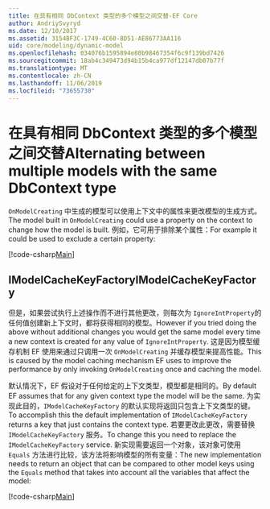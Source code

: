 ```yaml
---
title: 在具有相同 DbContext 类型的多个模型之间交替-EF Core
author: AndriySvyryd
ms.date: 12/10/2017
ms.assetid: 3154BF3C-1749-4C60-8D51-AE86773AA116
uid: core/modeling/dynamic-model
ms.openlocfilehash: 034076b1595894e80b98467354f6c9f139bd7426
ms.sourcegitcommit: 18ab4c349473d94b15b4ca977df12147db07b77f
ms.translationtype: MT
ms.contentlocale: zh-CN
ms.lasthandoff: 11/06/2019
ms.locfileid: "73655730"
---
```

# <a name="alternating-between-multiple-models-with-the-same-dbcontext-type"></a><span data-ttu-id="8da92-102">在具有相同 DbContext 类型的多个模型之间交替</span><span class="sxs-lookup"><span data-stu-id="8da92-102">Alternating between multiple models with the same DbContext type</span></span>

<span data-ttu-id="8da92-103">`OnModelCreating` 中生成的模型可以使用上下文中的属性来更改模型的生成方式。</span><span class="sxs-lookup"><span data-stu-id="8da92-103">The model built in `OnModelCreating` could use a property on the context to change how the model is built.</span></span> <span data-ttu-id="8da92-104">例如，它可用于排除某个属性：</span><span class="sxs-lookup"><span data-stu-id="8da92-104">For example it could be used to exclude a certain property:</span></span>

[!code-csharp[Main](../../../samples/core/DynamicModel/DynamicContext.cs?name=Class)]

## <a name="imodelcachekeyfactory"></a><span data-ttu-id="8da92-105">IModelCacheKeyFactory</span><span class="sxs-lookup"><span data-stu-id="8da92-105">IModelCacheKeyFactory</span></span>

<span data-ttu-id="8da92-106">但是，如果尝试执行上述操作而不进行其他更改，则每次为 `IgnoreIntProperty`的任何值创建新上下文时，都将获得相同的模型。</span><span class="sxs-lookup"><span data-stu-id="8da92-106">However if you tried doing the above without additional changes you would get the same model every time a new context is created for any value of `IgnoreIntProperty`.</span></span> <span data-ttu-id="8da92-107">这是因为模型缓存机制 EF 使用来通过只调用一次 `OnModelCreating` 并缓存模型来提高性能。</span><span class="sxs-lookup"><span data-stu-id="8da92-107">This is caused by the model caching mechanism EF uses to improve the performance by only invoking `OnModelCreating` once and caching the model.</span></span>

<span data-ttu-id="8da92-108">默认情况下，EF 假设对于任何给定的上下文类型，模型都是相同的。</span><span class="sxs-lookup"><span data-stu-id="8da92-108">By default EF assumes that for any given context type the model will be the same.</span></span> <span data-ttu-id="8da92-109">为实现此目的，`IModelCacheKeyFactory` 的默认实现将返回只包含上下文类型的键。</span><span class="sxs-lookup"><span data-stu-id="8da92-109">To accomplish this the default implementation of `IModelCacheKeyFactory` returns a key that just contains the context type.</span></span> <span data-ttu-id="8da92-110">若要更改此更改，需要替换 `IModelCacheKeyFactory` 服务。</span><span class="sxs-lookup"><span data-stu-id="8da92-110">To change this you need to replace the `IModelCacheKeyFactory` service.</span></span> <span data-ttu-id="8da92-111">新实现需要返回一个对象，该对象可使用 `Equals` 方法进行比较，该方法将影响模型的所有变量：</span><span class="sxs-lookup"><span data-stu-id="8da92-111">The new implementation needs to return an object that can be compared to other model keys using the `Equals` method that takes into account all the variables that affect the model:</span></span>

[!code-csharp[Main](../../../samples/core/DynamicModel/DynamicModelCacheKeyFactory.cs?name=Class)]
